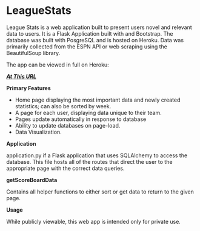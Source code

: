 # LeagueStats

League Stats is a web application built to present users novel and relevant data to users. It is a Flask Application built with
and Bootstrap. The database was built with PosgreSQL and is hosted on Heroku. Data was primarily collected from the ESPN API or
web scraping using the BeautifulSoup library.

The app can be viewed in full on Heroku: 

***<a href="http://fantasyfootballfantasy.herokuapp.com/">At This URL</a>***



<strong>Primary Features</strong>

<ul>
<li>Home page displaying the most important data and newly created statistics; can also be sorted by week.</li>
<li>A page for each user, displaying data unique to their team.</li>
<li>Pages update automatically in response to database</li>
<li>Ability to update databases on page-load.</li>
<li>Data Visualization.</li>
 </ul>




<strong>Application</strong>

application.py if a Flask application that uses SQLAlchemy to access the database. This file hosts all of the routes that direct the user
to the appropriate page with the correct data queries.


<strong>getScoreBoardData</strong>

Contains all helper functions to either sort or get data to return to the given page.



<strong>Usage</strong>

While publicly viewable, this web app is intended only for private use.


